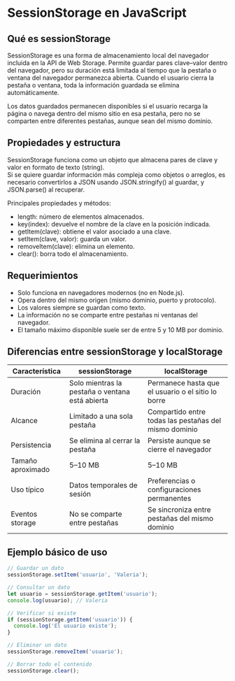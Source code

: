 # SessionStorage en JavaScript

## Qué es sessionStorage
SessionStorage es una forma de almacenamiento local del navegador incluida en la API de Web Storage. Permite guardar pares clave–valor dentro del navegador, pero su duración está limitada al tiempo que la pestaña o ventana del navegador permanezca abierta. Cuando el usuario cierra la pestaña o ventana, toda la información guardada se elimina automáticamente.

Los datos guardados permanecen disponibles si el usuario recarga la página o navega dentro del mismo sitio en esa pestaña, pero no se comparten entre diferentes pestañas, aunque sean del mismo dominio.

## Propiedades y estructura
SessionStorage funciona como un objeto que almacena pares de clave y valor en formato de texto (string).  
Si se quiere guardar información más compleja como objetos o arreglos, es necesario convertirlos a JSON usando JSON.stringify() al guardar, y JSON.parse() al recuperar.

Principales propiedades y métodos:
- length: número de elementos almacenados.
- key(index): devuelve el nombre de la clave en la posición indicada.
- getItem(clave): obtiene el valor asociado a una clave.
- setItem(clave, valor): guarda un valor.
- removeItem(clave): elimina un elemento.
- clear(): borra todo el almacenamiento.

## Requerimientos
- Solo funciona en navegadores modernos (no en Node.js).
- Opera dentro del mismo origen (mismo dominio, puerto y protocolo).
- Los valores siempre se guardan como texto.
- La información no se comparte entre pestañas ni ventanas del navegador.
- El tamaño máximo disponible suele ser de entre 5 y 10 MB por dominio.

## Diferencias entre sessionStorage y localStorage

| Característica | sessionStorage | localStorage |
|----------------|----------------|---------------|
| Duración | Solo mientras la pestaña o ventana está abierta | Permanece hasta que el usuario o el sitio lo borre |
| Alcance | Limitado a una sola pestaña | Compartido entre todas las pestañas del mismo dominio |
| Persistencia | Se elimina al cerrar la pestaña | Persiste aunque se cierre el navegador |
| Tamaño aproximado | 5–10 MB | 5–10 MB |
| Uso típico | Datos temporales de sesión | Preferencias o configuraciones permanentes |
| Eventos storage | No se comparte entre pestañas | Se sincroniza entre pestañas del mismo dominio |

## Ejemplo básico de uso
```js
// Guardar un dato
sessionStorage.setItem('usuario', 'Valeria');

// Consultar un dato
let usuario = sessionStorage.getItem('usuario');
console.log(usuario); // Valeria

// Verificar si existe
if (sessionStorage.getItem('usuario')) {
  console.log('El usuario existe');
}

// Eliminar un dato
sessionStorage.removeItem('usuario');

// Borrar todo el contenido
sessionStorage.clear();
